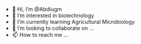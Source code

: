 - 👋 Hi, I’m @Abdiugm
- 👀 I’m interested in biotechnology
- 🌱 I’m currently learning Agricultural Microbiology
- 💞️ I’m looking to collaborate on ...
- 📫 How to reach me ...

<!---
Abdiugm/Abdiugm is a ✨ special ✨ repository because its `README.md` (this file) appears on your GitHub profile.
You can click the Preview link to take a look at your changes.
--->
